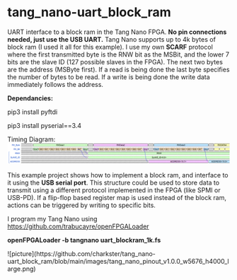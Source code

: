 # tang_nano-uart_block_ram
UART interface to a block ram in the Tang Nano FPGA. **No pin connections needed, just use the USB UART.**
Tang Nano supports up to 4k bytes of block ram (I used it all for this example). I use my own **SCARF** protocol where the first transmitted byte is the RNW bit as the MSBit, and the lower 7 bits are the slave ID (127 possible slaves in the FPGA). The next two bytes are the address (MSByte first). If a read is being done the last byte specifies the number of bytes to be read. If a write is being done the write data immediately follows the address.

**Dependancies:**

pip3 install pyftdi

pip3 install pyserial==3.4

Timing Diagram:
![picture](https://github.com/charkster/tang_nano-uart_block_ram/blob/main/images/uart_header1.png)

This example project shows how to implement a block ram, and interface to it using the **USB serial port**. This structure could be used to store data to transmit using a different protocol implemented in the FPGA (like SPMI or USB-PD). If a flip-flop based register map is used instead of the block ram, actions can be triggered by writing to specific bits.

I program my Tang Nano using https://github.com/trabucayre/openFPGALoader

**openFPGALoader -b tangnano uart_blockram_1k.fs**

<!-- ![picture](https://tangnano.sipeed.com/assets/tang_nano_pinout_v1.0.0_w5676_h4000_large.png) --!>
![picture](https://github.com/charkster/tang_nano-uart_block_ram/blob/main/images/tang_nano_pinout_v1.0.0_w5676_h4000_large.png)
